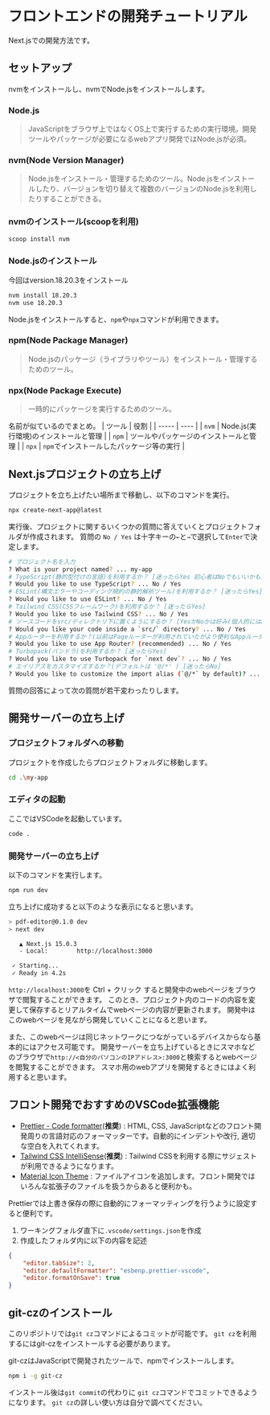 # フロントエンドの開発チュートリアル
Next.jsでの開発方法です。

## セットアップ
nvmをインストールし、nvmでNode.jsをインストールします。

### Node.js
> JavaScriptをブラウザ上ではなくOS上で実行するための実行環境。開発ツールやパッケージが必要になるwebアプリ開発ではNode.jsが必須。

### nvm(Node Version Manager)
> Node.jsをインストール・管理するためのツール。Node.jsをインストールしたり、バージョンを切り替えて複数のバージョンのNode.jsを利用したりすることができる。

### nvmのインストール(scoopを利用)
```bash
scoop install nvm
```

### Node.jsのインストール
今回はversion.18.20.3をインストール
```bash
nvm install 18.20.3
nvm use 18.20.3
```

Node.jsをインストールすると、`npm`や`npx`コマンドが利用できます。

### npm(Node Package Manager)
> Node.jsのパッケージ（ライブラリやツール）をインストール・管理するためのツール。


### npx(Node Package Execute)
> 一時的にパッケージを実行するためのツール。

名前が似ているのでまとめ。
| ツール | 役割 |
| ----- | ---- |
| `nvm` | Node.js(実行環境)のインストールと管理 |
| `npm` | ツールやパッケージのインストールと管理 |
| `npx` | `npm`でインストールしたパッケージ等の実行 |

## Next.jsプロジェクトの立ち上げ
プロジェクトを立ち上げたい場所まで移動し、以下のコマンドを実行。
```bash
npx create-next-app@latest
```

実行後、プロジェクトに関するいくつかの質問に答えていくとプロジェクトフォルダが作成されます。
質問の `No / Yes` は十字キーの`←`と`→`で選択して`Enter`で決定します。
```bash
# プロジェクト名を入力
? What is your project named? ... my-app
# TypeScript(静的型付けの言語)を利用するか？ [迷ったらYes 初心者はNoでもいいかも]
? Would you like to use TypeScript? ... No / Yes
# ESLint(構文エラーやコーディング規約の静的解析ツール)を利用するか？ [迷ったらYes]
? Would you like to use ESLint? ... No / Yes
# Tailwind CSS(CSSフレームワーク)を利用するか？ [迷ったらYes]
? Would you like to use Tailwind CSS? ... No / Yes
# ソースコードをsrc/ディレクトリ下に置くようにするか？ [YesかNoかは好み(個人的にはNo)]
? Would you like your code inside a `src/` directory? ... No / Yes
# Appルーターを利用するか？(以前はPageルーターが利用されていたがより便利なAppルーターが追加された) [迷ったらYes]
? Would you like to use App Router? (recommended) ... No / Yes
# Turbopack(バンドラ)を利用するか？ [迷ったらYes]
? Would you like to use Turbopack for `next dev`? ... No / Yes
# エイリアスをカスタマイズするか？(デフォルトは '@/*' ) [迷ったらNo]
? Would you like to customize the import alias (`@/*` by default)? ... No / Yes
```
質問の回答によって次の質問が若干変わったりします。

## 開発サーバーの立ち上げ

### プロジェクトフォルダへの移動
プロジェクトを作成したらプロジェクトフォルダに移動します。
```bash
cd .\my-app
```

### エディタの起動
ここではVSCodeを起動しています。
```bash
code .
```

### 開発サーバーの立ち上げ
以下のコマンドを実行します。
```bash
npm run dev
```

立ち上げに成功すると以下のような表示になると思います。
```bash
> pdf-editor@0.1.0 dev
> next dev

   ▲ Next.js 15.0.3
   - Local:        http://localhost:3000

 ✓ Starting...
 ✓ Ready in 4.2s
```

`http://localhost:3000`を Ctrl + クリック すると開発中のwebページをブラウザで閲覧することができます。
このとき、プロジェクト内のコードの内容を変更して保存するとリアルタイムでwebページの内容が更新されます。
開発中はこのwebページを見ながら開発していくことになると思います。

また、このwebページは同じネットワークにつながっているデバイスからなら基本的にはアクセス可能です。
開発サーバーを立ち上げているときにスマホなどのブラウザで`http://<自分のパソコンのIPアドレス>:3000`と検索するとwebページを閲覧することができます。
スマホ用のwebアプリを開発するときにはよく利用すると思います。

## フロント開発でおすすめのVSCode拡張機能
- [Prettier - Code formatter](https://marketplace.visualstudio.com/items?itemName=esbenp.prettier-vscode)(**推奨**) : HTML, CSS, JavaScriptなどのフロント開発周りの言語対応のフォーマッターです。自動的にインデントや改行, 適切な空白を入れてくれます。
- [Tailwind CSS IntelliSense](https://marketplace.visualstudio.com/items?itemName=bradlc.vscode-tailwindcss)(**推奨**) : Tailwind CSSを利用する際にサジェストが利用できるようになります。
- [Material Icon Theme](https://marketplace.visualstudio.com/items?itemName=PKief.material-icon-theme) : ファイルアイコンを追加します。フロント開発ではいろんな拡張子のファイルを扱うからあると便利かも。

Prettierでは上書き保存の際に自動的にフォーマッティングを行うように設定すると便利です。
1. ワーキングフォルダ直下に`.vscode/settings.json`を作成
1. 作成したフォルダ内に以下の内容を記述
```json
{
    "editor.tabSize": 2,
    "editor.defaultFormatter": "esbenp.prettier-vscode",
    "editor.formatOnSave": true
}
```

## git-czのインストール
このリポジトリでは`git cz`コマンドによるコミットが可能です。
`git cz`を利用するにはgit-czをインストールする必要があります。

git-czはJavaScriptで開発されたツールで、npmでインストールします。
```bash
npm i -g git-cz
```

インストール後は`git commit`の代わりに `git cz`コマンドでコミットできるようになります。
`git cz`の詳しい使い方は自分で調べてください。
